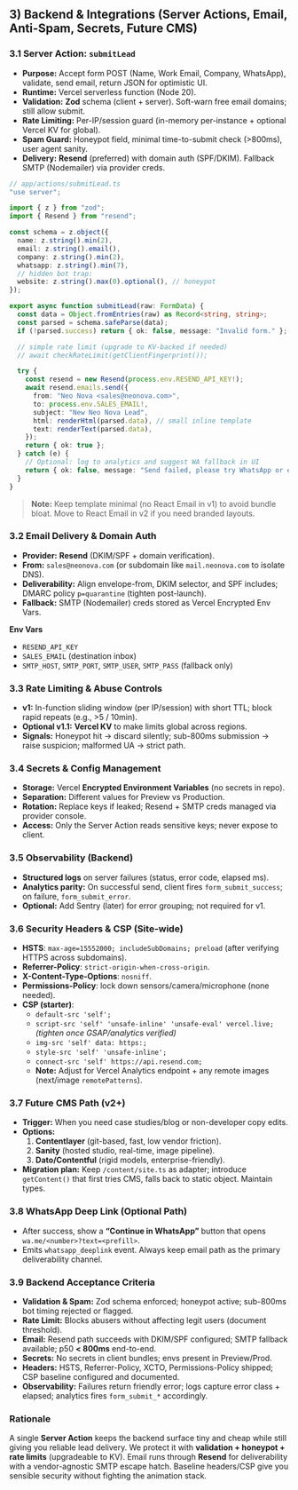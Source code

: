 ## 3) Backend & Integrations (Server Actions, Email, Anti-Spam, Secrets, Future CMS)

### 3.1 Server Action: `submitLead`

- **Purpose:** Accept form POST (Name, Work Email, Company, WhatsApp), validate, send email, return JSON for optimistic UI.
- **Runtime:** Vercel serverless function (Node 20).
- **Validation:** **Zod** schema (client + server). Soft-warn free email domains; still allow submit.
- **Rate Limiting:** Per-IP/session guard (in-memory per-instance + optional Vercel KV for global).
- **Spam Guard:** Honeypot field, minimal time-to-submit check (>800ms), user agent sanity.
- **Delivery:** **Resend** (preferred) with domain auth (SPF/DKIM). Fallback SMTP (Nodemailer) via provider creds.

```ts
// app/actions/submitLead.ts
"use server";

import { z } from "zod";
import { Resend } from "resend";

const schema = z.object({
  name: z.string().min(2),
  email: z.string().email(),
  company: z.string().min(2),
  whatsapp: z.string().min(7),
  // hidden bot trap:
  website: z.string().max(0).optional(), // honeypot
});

export async function submitLead(raw: FormData) {
  const data = Object.fromEntries(raw) as Record<string, string>;
  const parsed = schema.safeParse(data);
  if (!parsed.success) return { ok: false, message: "Invalid form." };

  // simple rate limit (upgrade to KV-backed if needed)
  // await checkRateLimit(getClientFingerprint());

  try {
    const resend = new Resend(process.env.RESEND_API_KEY!);
    await resend.emails.send({
      from: "Neo Nova <sales@neonova.com>",
      to: process.env.SALES_EMAIL!,
      subject: "New Neo Nova Lead",
      html: renderHtml(parsed.data), // small inline template
      text: renderText(parsed.data),
    });
    return { ok: true };
  } catch (e) {
    // Optional: log to analytics and suggest WA fallback in UI
    return { ok: false, message: "Send failed, please try WhatsApp or email us." };
  }
}
```

> **Note:** Keep template minimal (no React Email in v1) to avoid bundle bloat. Move to React Email in v2 if you need branded layouts.

### 3.2 Email Delivery & Domain Auth

- **Provider:** **Resend** (DKIM/SPF + domain verification).
- **From:** `sales@neonova.com` (or subdomain like `mail.neonova.com` to isolate DNS).
- **Deliverability:** Align envelope-from, DKIM selector, and SPF includes; DMARC policy `p=quarantine` (tighten post-launch).
- **Fallback:** SMTP (Nodemailer) creds stored as Vercel Encrypted Env Vars.

**Env Vars**

- `RESEND_API_KEY`
- `SALES_EMAIL` (destination inbox)
- `SMTP_HOST`, `SMTP_PORT`, `SMTP_USER`, `SMTP_PASS` (fallback only)

### 3.3 Rate Limiting & Abuse Controls

- **v1:** In-function sliding window (per IP/session) with short TTL; block rapid repeats (e.g., >5 / 10min).
- **Optional v1.1:** **Vercel KV** to make limits global across regions.
- **Signals:** Honeypot hit → discard silently; sub-800ms submission → raise suspicion; malformed UA → strict path.

### 3.4 Secrets & Config Management

- **Storage:** Vercel **Encrypted Environment Variables** (no secrets in repo).
- **Separation:** Different values for Preview vs Production.
- **Rotation:** Replace keys if leaked; Resend + SMTP creds managed via provider console.
- **Access:** Only the Server Action reads sensitive keys; never expose to client.

### 3.5 Observability (Backend)

- **Structured logs** on server failures (status, error code, elapsed ms).
- **Analytics parity:** On successful send, client fires `form_submit_success`; on failure, `form_submit_error`.
- **Optional:** Add Sentry (later) for error grouping; not required for v1.

### 3.6 Security Headers & CSP (Site-wide)

- **HSTS**: `max-age=15552000; includeSubDomains; preload` (after verifying HTTPS across subdomains).
- **Referrer-Policy**: `strict-origin-when-cross-origin`.
- **X-Content-Type-Options**: `nosniff`.
- **Permissions-Policy**: lock down sensors/camera/microphone (none needed).
- **CSP (starter)**:
  - `default-src 'self';`
  - `script-src 'self' 'unsafe-inline' 'unsafe-eval' vercel.live;` _(tighten once GSAP/analytics verified)_
  - `img-src 'self' data: https:;`
  - `style-src 'self' 'unsafe-inline';`
  - `connect-src 'self' https://api.resend.com;`
  - **Note:** Adjust for Vercel Analytics endpoint + any remote images (next/image `remotePatterns`).

### 3.7 Future CMS Path (v2+)

- **Trigger:** When you need case studies/blog or non-developer copy edits.
- **Options:**
  1. **Contentlayer** (git-based, fast, low vendor friction).
  2. **Sanity** (hosted studio, real-time, image pipeline).
  3. **Dato/Contentful** (rigid models, enterprise-friendly).
- **Migration plan:** Keep `/content/site.ts` as adapter; introduce `getContent()` that first tries CMS, falls back to static object. Maintain types.

### 3.8 WhatsApp Deep Link (Optional Path)

- After success, show a **“Continue in WhatsApp”** button that opens `wa.me/<number>?text=<prefill>`.
- Emits `whatsapp_deeplink` event. Always keep email path as the primary deliverability channel.

### 3.9 Backend Acceptance Criteria

- **Validation & Spam:** Zod schema enforced; honeypot active; sub-800ms bot timing rejected or flagged.
- **Rate Limit:** Blocks abusers without affecting legit users (document threshold).
- **Email:** Resend path succeeds with DKIM/SPF configured; SMTP fallback available; p50 **< 800ms** end-to-end.
- **Secrets:** No secrets in client bundles; envs present in Preview/Prod.
- **Headers:** HSTS, Referrer-Policy, XCTO, Permissions-Policy shipped; CSP baseline configured and documented.
- **Observability:** Failures return friendly error; logs capture error class + elapsed; analytics fires `form_submit_*` accordingly.

### Rationale

A single **Server Action** keeps the backend surface tiny and cheap while still giving you reliable lead delivery. We protect it with **validation + honeypot + rate limits** (upgradeable to KV). Email runs through **Resend** for deliverability with a vendor-agnostic SMTP escape hatch. Baseline headers/CSP give you sensible security without fighting the animation stack.
